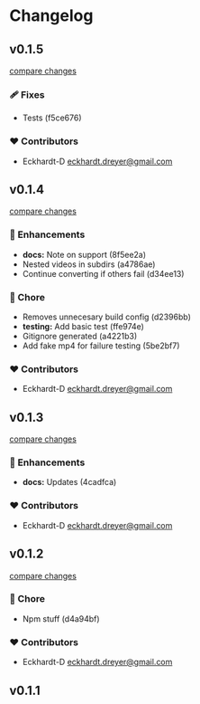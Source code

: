 # Changelog


## v0.1.5

[compare changes](https://undefined/undefined/compare/v0.1.4...v0.1.5)


### 🩹 Fixes

  - Tests (f5ce676)

### ❤️  Contributors

- Eckhardt-D <eckhardt.dreyer@gmail.com>

## v0.1.4

[compare changes](https://undefined/undefined/compare/v0.1.3...v0.1.4)


### 🚀 Enhancements

  - **docs:** Note on support (8f5ee2a)
  - Nested videos in subdirs (a4786ae)
  - Continue converting if others fail (d34ee13)

### 🏡 Chore

  - Removes unnecesary build config (d2396bb)
  - **testing:** Add basic test (ffe974e)
  - Gitignore generated (a4221b3)
  - Add fake mp4 for failure testing (5be2bf7)

### ❤️  Contributors

- Eckhardt-D <eckhardt.dreyer@gmail.com>

## v0.1.3

[compare changes](https://undefined/undefined/compare/v0.1.2...v0.1.3)


### 🚀 Enhancements

  - **docs:** Updates (4cadfca)

### ❤️  Contributors

- Eckhardt-D <eckhardt.dreyer@gmail.com>

## v0.1.2

[compare changes](https://undefined/undefined/compare/v0.1.1...v0.1.2)


### 🏡 Chore

  - Npm stuff (d4a94bf)

### ❤️  Contributors

- Eckhardt-D <eckhardt.dreyer@gmail.com>

## v0.1.1

